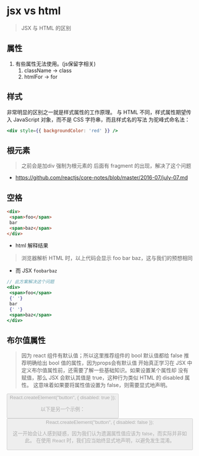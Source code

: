 # jsx vs html
> JSX 与 HTML 的区别

## 属性
1. 有些属性无法使用。(js保留字相关)
   1. className -> class
   2. htmlFor -> for

## 样式
非常明显的区别之一就是样式属性的工作原理。
与 HTML 不同，样式属性期望传入 JavaScript 对象，而不是 CSS 字符串，而且样式名的写法
为驼峰式命名法：
```jsx
<div style={{ backgroundColor: 'red' }} /> 
```

## 根元素
> 之前会是加div 强制为根元素的
> 后面有 fragment 的出现，解决了这个问题
- https://github.com/reactjs/core-notes/blob/master/2016-07/july-07.md

## 空格
```html
<div>
 <span>foo</span>
 bar
 <span>baz</span>
</div> 
```

- html 解释结果
> 浏览器解析 HTML 时，以上代码会显示 foo bar baz，这与我们的预想相同
- 而 JSX `foobarbaz`

```jsx
// 此方案解决这个问题
<div>
 <span>foo</span>
 {' '}
 bar
 {' '}
 <span>baz</span>
</div> 
```



##  布尔值属性
> 因为 react 组件有默认值；所以这里推荐组件的 bool 默认值都给 false
> 推荐明确给出 bool 值的属性，因为props会有默认值
开始真正学习在 JSX 中定义布尔值属性前，还需要了解一些基础知识。如果设置某个属性却
没有赋值，那么 JSX 会默认其值是 true，这种行为类似 HTML 的 disabled 属性。
这意味着如果要将属性值设置为 false，则需要显式地声明。

<button disabled />
React.createElement("button", { disabled: true });


以下是另一个示例：
<button disabled={false} />
React.createElement("button", { disabled: false });

这一开始会让人感到疑惑，因为我们认为遗漏属性值应该为 false，而实际并非如此。
在使用 React 时，我们应当始终显式地声明，以避免发生混淆。





